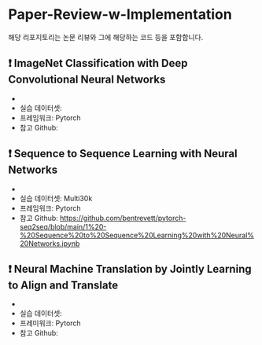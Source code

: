 # Paper-Review-w-Implementation
해당 리포지토리는 논문 리뷰와 그에 해당하는 코드 등을 포함합니다.


## ❗️ ImageNet Classification with Deep Convolutional Neural Networks
-
- 실습 데이터셋:
- 프레임워크: Pytorch
- 참고 Github:


## ❗️ Sequence to Sequence Learning with Neural Networks
- 
- 실습 데이터셋: Multi30k
- 프레임워크: Pytorch
- 참고 Github: https://github.com/bentrevett/pytorch-seq2seq/blob/main/1%20-%20Sequence%20to%20Sequence%20Learning%20with%20Neural%20Networks.ipynb

## ❗️ Neural Machine Translation by Jointly Learning to Align and Translate
- 
- 실습 데이터셋:
- 프레미워크: Pytorch
- 참고 Github: 

